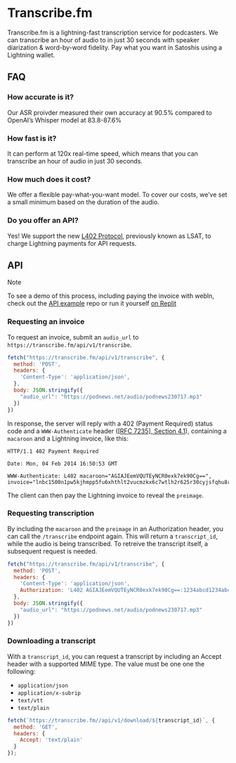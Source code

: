 # Transcribe.fm

Transcribe.fm is a lightning-fast transcription service for podcasters. We can transcribe an hour of audio to in just 30 seconds with speaker diarization & word-by-word fidelity. Pay what you want in Satoshis using a Lightning wallet.

## FAQ

### How accurate is it?
Our ASR proivder measured their own accuracy at 90.5% compared to OpenAI’s Whisper model at 83.8-87.6%

### How fast is it?
It can perform at 120x real-time speed, which means that you can transcribe an hour of audio in just 30 seconds.

### How much does it cost?
We offer a flexible pay-what-you-want model. To cover our costs, we’ve set a small minimum based on the duration of the audio.

### Do you offer an API?
Yes! We support the new [L402 Protocol](https://docs.lightning.engineering/the-lightning-network/l402), previously known as LSAT, to charge Lightning payments for API requests.

## API

> [!NOTE]  
> To see a demo of this process, including paying the invoice with webln, check out the [API example](https://github.com/transcribefm/api-example) repo or run it yourself [on Replit](https://replit.com/badge/github/transcribefm/api-example)

### Requesting an invoice
To request an invoice, submit an `audio_url` to `https://transcribe.fm/api/v1/transcribe`.

```js
fetch("https://transcribe.fm/api/v1/transcribe", {
  method: 'POST',
  headers: {
    'Content-Type': 'application/json',
  },
  body: JSON.stringify({
    "audio_url": "https://podnews.net/audio/podnews230717.mp3"
  })
})
```

In response, the server will reply with a 402 (Payment Required) status code and a `WWW-Authenticate` header ([[RFC 7235], Section 4.1](https://tools.ietf.org/html/rfc7235#section-4.1)), containing a `macaroon` and a Lightning invoice, like this:
```
HTTP/1.1 402 Payment Required

Date: Mon, 04 Feb 2014 16:50:53 GMT

WWW-Authenticate: L402 macaroon="AGIAJEemVQUTEyNCR0exk7ek90Cg==", invoice="lnbc1500n1pw5kjhmpp5fu6xhthlt2vucmzkx6c7wtlh2r625r30cyjsfqhu8rsx4xpz5lwqdpa2fjkzep6yptksct5yp5hxgrrv96hx6twvusycn3qv9jx7ur5d9hkugr5dusx6cqzpgxqr23s79ruapxc4j5uskt4htly2salw4drq979d7rcela9wz02elhypmdzmzlnxuknpgfyfm86pntt8vvkvffma5qc9n50h4mvqhngadqy3ngqjcym5a"
```
The client can then pay the Lightning invoice to reveal the `preimage`. 

### Requesting transcription
By including the `macaroon` and the `preimage` in an Authorization header, you can call the `/transcribe` endpoint again. This will return a `transcript_id`, while the audio is being transcribed. To retreive the transcript itself, a subsequent request is needed.

```js
fetch("https://transcribe.fm/api/v1/transcribe", {
  method: 'POST',
  headers: {
    'Content-Type': 'application/json',
    Authorization: 'L402 AGIAJEemVQUTEyNCR0exk7ek90Cg==:1234abcd1234abcd1234abcd'
  },
  body: JSON.stringify({
    "audio_url": "https://podnews.net/audio/podnews230717.mp3"
  })
})
```

### Downloading a transcript
With a `transcript_id`, you can request a transcript by including an Accept header with a supported MIME type. The value must be one one the following: 
* `application/json`
* `application/x-subrip`
* `text/vtt`
* `text/plain`

```js
fetch(`https://transcribe.fm//api/v1/download/${transcript_id}`, {
  method: 'GET',
  headers: {
    Accept: 'text/plain'
  }
});
```